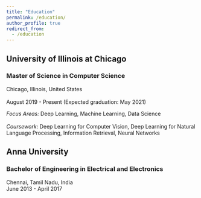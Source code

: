```yaml
---
title: "Education"
permalink: /education/
author_profile: true
redirect_from:
  - /education
---
```



## University of Illinois at Chicago
### Master of Science in Computer Science
Chicago, Illinois, United States <br />  
August 2019 - Present (Expected graduation: May 2021)

_Focus Areas:_ Deep Learning, Machine Learning, Data Science <br />  
_Coursework:_ Deep Learning for Computer Vision, Deep Learning for Natural Language Processing, Information Retrieval, Neural Networks

## Anna University
### Bachelor of Engineering in Electrical and Electronics
Chennai, Tamil Nadu, India </br>
June 2013 - April 2017
